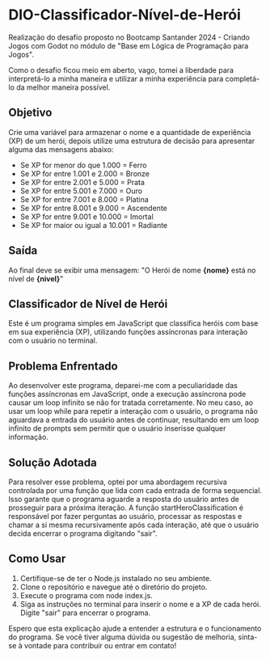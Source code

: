 # DIO-Classificador-Nível-de-Herói

Realização do desafio proposto no Bootcamp Santander 2024 - Criando Jogos com Godot no módulo de "Base em Lógica de Programação para Jogos".

Como o desafio ficou meio em aberto, vago, tomei a liberdade para interpretá-lo a minha maneira e utilizar a minha experiência para completá-lo da melhor maneira possível.

## Objetivo

Crie uma variável para armazenar o nome e a quantidade de experiência (XP) de um herói, depois utilize uma estrutura de decisão para apresentar alguma das mensagens abaixo:

- Se XP for menor do que 1.000 = Ferro
- Se XP for entre 1.001 e 2.000 = Bronze
- Se XP for entre 2.001 e 5.000 = Prata
- Se XP for entre 5.001 e 7.000 = Ouro
- Se XP for entre 7.001 e 8.000 = Platina
- Se XP for entre 8.001 e 9.000 = Ascendente
- Se XP for entre 9.001 e 10.000 = Imortal
- Se XP for maior ou igual a 10.001 = Radiante

## Saída

Ao final deve se exibir uma mensagem:
"O Herói de nome **{nome}** está no nível de **{nivel}**"

## Classificador de Nível de Herói
Este é um programa simples em JavaScript que classifica heróis com base em sua experiência (XP), utilizando funções assíncronas para interação com o usuário no terminal.

## Problema Enfrentado
Ao desenvolver este programa, deparei-me com a peculiaridade das funções assíncronas em JavaScript, onde a execução assíncrona pode causar um loop infinito se não for tratada corretamente. No meu caso, ao usar um loop while para repetir a interação com o usuário, o programa não aguardava a entrada do usuário antes de continuar, resultando em um loop infinito de prompts sem permitir que o usuário inserisse qualquer informação.

## Solução Adotada
Para resolver esse problema, optei por uma abordagem recursiva controlada por uma função que lida com cada entrada de forma sequencial. Isso garante que o programa aguarde a resposta do usuário antes de prosseguir para a próxima iteração. A função startHeroClassification é responsável por fazer perguntas ao usuário, processar as respostas e chamar a si mesma recursivamente após cada interação, até que o usuário decida encerrar o programa digitando "sair".

## Como Usar
1. Certifique-se de ter o Node.js instalado no seu ambiente.
2. Clone o repositório e navegue até o diretório do projeto.
3. Execute o programa com node index.js.
4. Siga as instruções no terminal para inserir o nome e a XP de cada herói. Digite "sair" para encerrar o programa.

Espero que esta explicação ajude a entender a estrutura e o funcionamento do programa. Se você tiver alguma dúvida ou sugestão de melhoria, sinta-se à vontade para contribuir ou entrar em contato!


